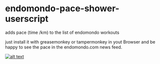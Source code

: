 endomondo-pace-shower-userscript
================================

adds pace (time /km) to the list of endomondo workouts 

just install it with greasemonkey or tampermonkey in yout Browser and be happy to see the pace in the endomondo.com news feed.


[![alt text](http://bastian-meier.github.io/endomondo-pace-shower-userscript/images/endomondo-screenshot.png)](https://github.com/bastian-meier)


